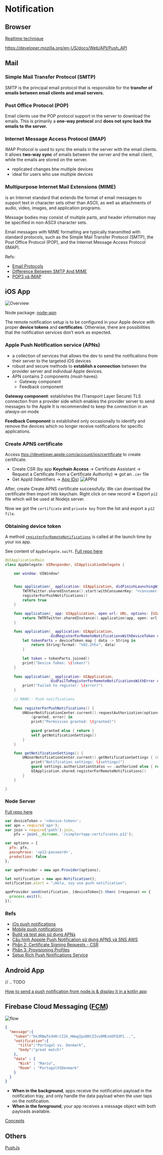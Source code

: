 # Notification

## Browser

[Realtime technique](../realtime.md)

https://developer.mozilla.org/en-US/docs/Web/API/Push_API

## Mail

### Simple Mail Transfer Protocol (SMTP)
SMTP is the principal email protocol that is responsible for the **transfer of emails between email clients and email servers.**

### Post Office Protocol (POP) 
Email clients use the POP protocol support in the server to download the emails. This is primarily a **one-way protocol** and **does not sync back the emails to the server.**


### Internet Message Access Protocol (IMAP) 
IMAP Protocol is used to sync the emails in the server with the email clients. It allows **two-way sync** of emails between the server and the email client, while the emails are stored on the server. 

- replicated changes btw multiple devices
- ideal for users who use multiple devices

###  Multipurpose Internet Mail Extensions (MIME) 
is an Internet standard that extends the format of email messages to support text in character sets other than ASCII, as well as attachments of audio, video, images, and application programs. 

Message bodies may consist of multiple parts, and header information may be specified in non-ASCII character sets.

Email messages with MIME formatting are typically transmitted with standard protocols, such as the Simple Mail Transfer Protocol (SMTP), the Post Office Protocol (POP), and the Internet Message Access Protocol (IMAP).



Refs: 
- [Email Protocols](https://www.zoho.com/mail/glossary/email-protocols.html)
- [Difference Between SMTP And MIME](https://pulptastic.com/difference-between-smtp-and-mime/)
- [POP3 và IMAP](https://vietnix.vn/pop3-va-imap-la-gi/)


## iOS App 

<!-- Setting up an Apple push notification service (APN) with a Node.js application today. -->

![Overview](./apns.jpeg)


Node package: [node-apn](https://github.com/node-apn/node-apn)


The remote notification setup is to be configured in your Apple device with proper **device tokens** and **certificates**. Otherwise, there are possibilities that the notification services don’t work as expected. 

### Apple Push Notification service (APNs)

- a collection of services that allows the dev to send the notifications from their server to the targeted iOS devices
- robust and secure methods to **establish a connection** between the provider server and individual Apple devices. 
- APN contains 2 components (must-haves):
    - Gateway component
    - Feedback component

**Gateway component**: establishes the (Transport Layer Secure) TLS connection from a provider side which enables the provider server to send messages to the Apple  It is recommended to keep the connection in an *always-on* mode

**Feedback Component** is established only occasionally to identify and remove the devices which no longer receive notifications for specific applications. 


### Create APNS certificate

Access [ttps://developer.apple.com/account/ios/certificate](ttps://developer.apple.com/account/ios/certificate) to create certificate. 
- Create CSR (by app **Keychain Access** -> Certificate Assistant -> Request a Certificate From a Certificate Authority) => got an `.cer` file
- Get AppId (Identifiers -> [App IDs](https://developer.apple.com/help/account/manage-identifiers/register-an-app-id/)) ![APPid](https://www.appcoda.com/wp-content/uploads/2016/01/t48_6_app_id_setup_1.png)


After, create Create APNS certificate successfully. We can download the certificate then import into keychain. Right click on new record => Export `p12` file which will be used at Nodejs server.

Now we got the `certificate` and `private key` from the list and export a `p12 file`. 

### Obtaining device token 


A method [`registerForRemoteNotifications`](https://developer.apple.com/documentation/uikit/uiapplication/1623078-registerforremotenotifications) is called at the launch time by your ios app.

See content of `AppDelegate.swift`.  [Full repo here](https://github.com/fedejordan/SimpleRTApp)

```swift
@UIApplicationMain
class AppDelegate: UIResponder, UIApplicationDelegate {

    var window: UIWindow?


    func application(_ application: UIApplication, didFinishLaunchingWithOptions launchOptions: [UIApplicationLaunchOptionsKey: Any]?) -> Bool {
        TWTRTwitter.sharedInstance().start(withConsumerKey: "<consumer-key>", consumerSecret: "<consumer-secret>")
        registerForPushNotifications()
        return true
    }
    
    func application(_ app: UIApplication, open url: URL, options: [UIApplicationOpenURLOptionsKey : Any] = [:]) -> Bool {
        return TWTRTwitter.sharedInstance().application(app, open: url, options: options)
    }

    func application(_ application: UIApplication,
                     didRegisterForRemoteNotificationsWithDeviceToken deviceToken: Data) {
        let tokenParts = deviceToken.map { data -> String in
            return String(format: "%02.2hhx", data)
        }
        
        let token = tokenParts.joined()
        print("Device Token: \(token)")
    }
    
    func application(_ application: UIApplication,
                     didFailToRegisterForRemoteNotificationsWithError error: Error) {
        print("Failed to register: \(error)")
    }
    
    // MARK:- Push notifications
    
    func registerForPushNotifications() {
        UNUserNotificationCenter.current().requestAuthorization(options: [.alert, .sound, .badge]) {
            (granted, error) in
            print("Permission granted: \(granted)")
            
            guard granted else { return }
            self.getNotificationSettings()
        }
    }

    func getNotificationSettings() {
        UNUserNotificationCenter.current().getNotificationSettings { (settings) in
            print("Notification settings: \(settings)")
            guard settings.authorizationStatus == .authorized else { return }
            UIApplication.shared.registerForRemoteNotifications()
        }
    }

}
```

### Node Server 

[Full repo here](https://github.com/fedejordan/SimpleRTAppAPI)

```js
var deviceToken = '<device-token>';
var apn = require('apn'); 
var join = require('path').join, 
    pfx = join(__dirname, '/simplertapp-certificates.p12');

var options = {
  pfx: pfx,
  passphrase: '<p12-password>',
  production: false
};

var apnProvider = new apn.Provider(options);

let notification = new apn.Notification();
notification.alert = "¡Hola, soy una push notification";

apnProvider.send(notification, [deviceToken]).then( (response) => { 
  process.exit();
});
```


### Refs
- [iOs push notifications](https://www.engineyard.com/blog/ios-push-notifications-via-apns/)
- [Mobile push notifications](https://docs.aws.amazon.com/sns/latest/dg/sns-mobile-application-as-subscriber.html)
- [Build và test app sử dụng APNs](https://viblo.asia/p/build-va-test-app-su-dung-apple-push-notification-service-apns-bWrZneVbKxw)
- [Cấu hình Appple Push Notification sử dụng APNS và SNS AWS](https://blog.daovanhung.com/post/cau-hinh-appple-push-notification-su-dung-apns-va-sns-aws)
- [Phần 2: Certificate Signing Requests - CSR](https://viblo.asia/p/phan-2-certificate-signing-requests-csr-djeZ1D0QKWz)
- [Phần 3: Provisioning Profiles](https://viblo.asia/p/phan-3-provisioning-profiles-gAm5yjqLKdb)
- [Setup Rich Push Notifications Service](https://viblo.asia/p/setup-rich-push-notifications-service-QpmleQe9lrd)



## Android App
// .. TODO

[How to send a push notification from node.js & display it in a kotlin app](https://dev.to/dallington256/how-to-send-push-notification-to-an-android-device-using-firebase-and-nodejs-3o4i)

## Firebase Cloud Messaging ([FCM](https://firebase.google.com/docs/cloud-messaging/fcm-architecture))

![flow](./FCM-flow.png)

```json
{
  "message":{
    "token":"bk3RNwTe3H0:CI2k_HHwgIpoDKCIZvvDMExUdFQ3P1...",
    "notification":{
      "title":"Portugal vs. Denmark",
      "body":"great match!"
    },
    "data" : {
      "Nick" : "Mario",
      "Room" : "PortugalVSDenmark"
    }
  }
}
```

- **When in the background**, apps receive the notification payload in the notification tray, and only handle the data payload when the user taps on the notification.
- **When in the foreground**, your app receives a message object with both payloads available.

[Concepts](https://firebase.google.com/docs/cloud-messaging/concept-options)

## Others
[PushJs](https://devtut.github.io/nodejs/push-notifications.html#web-notification)